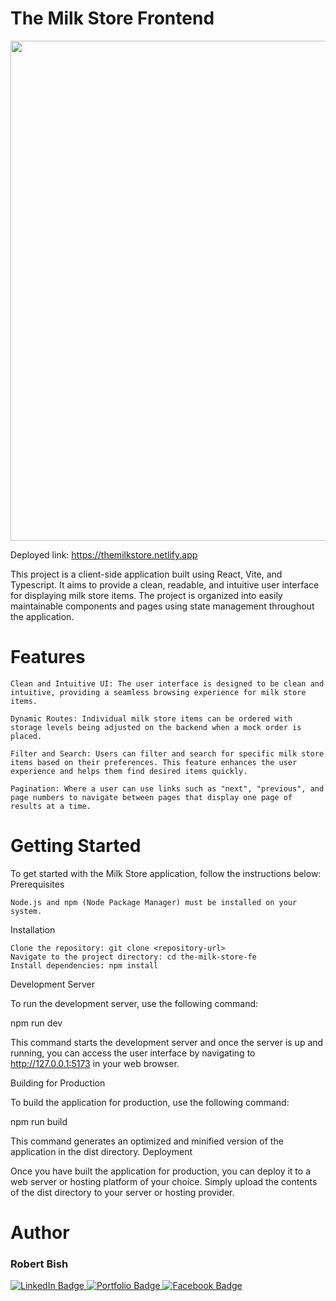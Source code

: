 # The Milk Store Frontend

<img src='./src/milkstore.webp' width='800'/>

Deployed link: https://themilkstore.netlify.app

This project is a client-side application built using React, Vite, and Typescript. It aims to provide a clean, readable, and intuitive user interface for displaying milk store items. The project is organized into easily maintainable components and pages using state management throughout the application.

# Features

    Clean and Intuitive UI: The user interface is designed to be clean and intuitive, providing a seamless browsing experience for milk store items.

    Dynamic Routes: Individual milk store items can be ordered with storage levels being adjusted on the backend when a mock order is placed.

    Filter and Search: Users can filter and search for specific milk store items based on their preferences. This feature enhances the user experience and helps them find desired items quickly.

    Pagination: Where a user can use links such as "next", "previous", and page numbers to navigate between pages that display one page of results at a time.

# Getting Started

To get started with the Milk Store application, follow the instructions below:
Prerequisites

    Node.js and npm (Node Package Manager) must be installed on your system.

Installation

    Clone the repository: git clone <repository-url>
    Navigate to the project directory: cd the-milk-store-fe
    Install dependencies: npm install

Development Server

To run the development server, use the following command:

npm run dev

This command starts the development server and once the server is up and running, you can access the user interface by navigating to http://127.0.0.1:5173 in your web browser.

Building for Production

To build the application for production, use the following command:

npm run build

This command generates an optimized and minified version of the application in the dist directory.
Deployment

Once you have built the application for production, you can deploy it to a web server or hosting platform of your choice. Simply upload the contents of the dist directory to your server or hosting provider.

# Author
<h3>Robert Bish</h3>

<a href='https://www.linkedin.com/in/robert-bish-1a6a8637'>
  <img src='https://img.shields.io/badge/LinkedIn-blue?style=for-the-badge&logo=linkedin&logoColor=white' alt='LinkedIn Badge'/>
</a>
<a href='https://robertbishwebdeveloper.com'>
  <img src='https://img.shields.io/badge/Portfolio-darkgreen?style=for-the-badge&logo=portfolio&logoColor=white' alt='Portfolio Badge'/>
</a>
<a href='https://www.facebook.com/robert.bish.9'>
  <img src='https://img.shields.io/badge/Facebook-darkblue?style=for-the-badge&logo=facebook&logoColor=white' alt='Facebook Badge'/>
</a>